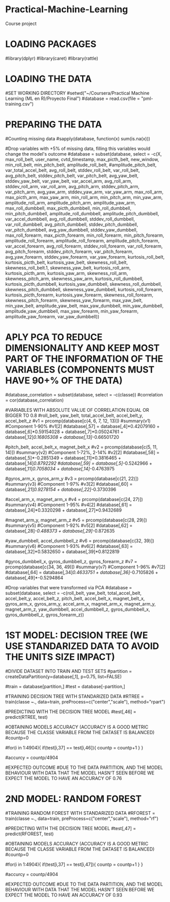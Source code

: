 # Practical-Machine-Learning
Course project

# LOADING PACKAGES
#library(dplyr)
#library(caret)
#library(rattle)



# LOADING THE DATA
#SET WORKING DIRECTORY
#setwd("~/Coursera/Practical Machine Learning (ML en R)/Proyecto Final")
#database = read.csv(file = "pml-training.csv")



# PREPARING THE DATA
#Counting missing data
#sapply(database, function(x) sum(is.na(x)))

#Drop variables with +5% of missing data, filling this variables would change the model's outcome
#database = subset(database, select = -c(X, max_roll_belt, user_name, cvtd_timestamp, max_picth_belt, new_window, min_roll_belt, min_pitch_belt, amplitude_roll_belt, #amplitude_pitch_belt,
                                        var_total_accel_belt, avg_roll_belt, stddev_roll_belt, var_roll_belt, avg_pitch_belt, stddev_pitch_belt,
                                        var_pitch_belt, avg_yaw_belt, stddev_yaw_belt, var_yaw_belt, var_accel_arm, avg_roll_arm, stddev_roll_arm,
                                        var_roll_arm, avg_pitch_arm, stddev_pitch_arm, var_pitch_arm, avg_yaw_arm, stddev_yaw_arm, var_yaw_arm,
                                        max_roll_arm, max_picth_arm, max_yaw_arm, min_roll_arm, min_pitch_arm, min_yaw_arm, amplitude_roll_arm,
                                        amplitude_pitch_arm, amplitude_yaw_arm, max_roll_dumbbell, max_picth_dumbbell, min_roll_dumbbell, min_pitch_dumbbell,
                                        amplitude_roll_dumbbell, amplitude_pitch_dumbbell, var_accel_dumbbell, avg_roll_dumbbell, stddev_roll_dumbbell,
                                        var_roll_dumbbell, avg_pitch_dumbbell, stddev_pitch_dumbbell, var_pitch_dumbbell, avg_yaw_dumbbell,
                                        stddev_yaw_dumbbell,  max_roll_forearm, max_picth_forearm, min_roll_forearm, min_pitch_forearm,
                                        amplitude_roll_forearm, amplitude_roll_forearm, amplitude_pitch_forearm, var_accel_forearm, avg_roll_forearm,
                                        stddev_roll_forearm, var_roll_forearm, avg_pitch_forearm, stddev_pitch_forearm, var_pitch_forearm,
                                        avg_yaw_forearm, stddev_yaw_forearm, var_yaw_forearm, kurtosis_roll_belt, kurtosis_picth_belt, kurtosis_yaw_belt, 
                                        skewness_roll_belt, skewness_roll_belt.1, skewness_yaw_belt, kurtosis_roll_arm, kurtosis_picth_arm, 
                                        kurtosis_yaw_arm, skewness_roll_arm, skewness_pitch_arm, skewness_yaw_arm, kurtosis_roll_dumbbell, 
                                        kurtosis_picth_dumbbell, kurtosis_yaw_dumbbell, skewness_roll_dumbbell, skewness_pitch_dumbbell,
                                        skewness_yaw_dumbbell, kurtosis_roll_forearm, kurtosis_picth_forearm, kurtosis_yaw_forearm, skewness_roll_forearm,
                                        skewness_pitch_forearm, skewness_yaw_forearm, max_yaw_belt, min_yaw_belt, amplitude_yaw_belt, max_yaw_dumbbell,
                                        min_yaw_dumbbell, amplitude_yaw_dumbbell, max_yaw_forearm, min_yaw_forearm, amplitude_yaw_forearm,
                                        var_yaw_dumbbell))


# APLY PCA TO REDUCE DIMENSIONALITY AND KEEP MOST PART OF THE INFORMATION OF THE VARIABLES (COMPONENTS MUST HAVE 90+% OF THE DATA)
#database_correlation = subset(database, select = -c(classe))
#correlation = cor(database_correlation)

#VARIABLES WITH ABSOLUTE VALUE OF CORRELATION EQUAL OR BIGGER TO 0.8
#roll_belt, yaw_belt, total_accel_belt, accel_belt_y, accel_belt_z
#v1 = prcomp(database[c(4, 6, 7, 12, 13)]) 
#summary(v1) #Component 1-90%
#v1[2]
#database[,57] = database[,4]*0.42079160 + database[,6]*0.59154028 + database[,7]*0.05024761 + database[,12]*0.16805308 + database[,13]*-0.66501720

#pitch_belt, accel_belt_x, magnet_belt_x
#v2 = prcomp(database[c(5, 11, 14)]) 
#summary(v2) #Component 1-72%, 2-14%
#v2[2]
#database[,58] = database[,5]*-0.2851349 + database[,11]*0.3816465 + database[,14]*0.8792292
#database[,59] = database[,5]*-0.5242966 + database[,11]*0.7058034 + database[,14]*-0.4763975

#gyros_arm_x, gyros_arm_y
#v3 = prcomp(database[c(21, 22)])
#summary(v3) #Component 1-97%
#v3[2]
#database[,60] = database[,21]*0.9278154 + database[,22]*-0.3730396

#accel_arm_x, magnet_arm_x
#v4 = prcomp(database[c(24, 27)])
#summary(v4) #Component 1-95%
#v4[2]
#database[,61] = database[,24]*0.3320298 + database[,27]*0.9432689

#magnet_arm_y, magnet_arm_z
#v5 = prcomp(database[c(28, 29)])
#summary(v5) #Component 1-92%
#v5[2]
#database[,62] = database[,28]*-0.488373 + database[,29]*-0.872635

#yaw_dumbbell, accel_dumbbell_z
#v6 = prcomp(database[c(32, 39)])
#summary(v6) #Component 1-93%
#v6[2]
#database[,63] = database[,32]*0.5832650 + database[,39]*0.8122819

#gyros_dumbbell_x, gyros_dumbbell_z, gyros_forearm_z
#v7 = prcomp(database[c(34, 36, 49)])
#summary(v7) #Component 1-96%
#v7[2]
#database[,64] = database[,34]*0.4633751 + database[,36]*-0.7105826 + database[,49]*-0.5294864

#Drop variables that were transformed via PCA
#database = subset(database, select = -c(roll_belt, yaw_belt, total_accel_belt, accel_belt_y, accel_belt_z, pitch_belt, accel_belt_x, magnet_belt_x,
                                        gyros_arm_x, gyros_arm_y, accel_arm_x, magnet_arm_x, magnet_arm_y, magnet_arm_z, yaw_dumbbell, accel_dumbbell_z,
                                        gyros_dumbbell_x, gyros_dumbbell_z, gyros_forearm_z))



# 1ST MODEL: DECISION TREE (WE USE STANDARIZED DATA TO AVOID THE UNITS SIZE IMPACT)
#DIVIDE DATASET INTO TRAIN AND TEST SETS
#partition = createDataPartition(y=database[,1], p=0.75, list=FALSE)

#train = database[partition,]
#test = database[-partition,]


#TRAINING DECISION TREE WITH STANDARIZED DATA
#RTREE = train(classe ~., data=train, preProcess=c("center","scale"), method="rpart")

#PREDICTING WITH THE DECISION TREE MODEL
#test[,46] = predict(RTREE, test)

#OBTAINING MODELS ACCURACY (ACCURACY IS A GOOD METRIC BECAUSE THE CLASSE VARIABLE FROM THE DATASET IS BALANCED)
#countp=0

#for(i in 1:4904){
  if(test[i,37] == test[i,46]){
    countp = countp+1
  }
}

#accurcy = countp/4904

#EXPECTED OUTCOME
#DUE TO THE DATA PARTITION, AND THE MODEL BEHAVIOUR WITH DATA THAT THE MODEL HASN'T SEEN BEFORE WE EXPECT THE MODEL TO HAVE AN ACCURACY OF 0.76



# 2ND MODEL: RANDOM FOREST
#TRAINING RANDOM FOREST WITH STANDARIZED DATA
#RFOREST = train(classe ~., data=train, preProcess=c("center","scale"), method="rf")

#PREDICTING WITH THE DECISION TREE MODEL
#test[,47] = predict(RFOREST, test)

#OBTAINING MODELS ACCURACY (ACCURACY IS A GOOD METRIC BECAUSE THE CLASSE VARIABLE FROM THE DATASET IS BALANCED)
#countp=0

#for(i in 1:4904){
  if(test[i,37] == test[i,47]){
    countp = countp+1
  }
}

#accurcy = countp/4904

#EXPECTED OUTCOME
#DUE TO THE DATA PARTITION, AND THE MODEL BEHAVIOUR WITH DATA THAT THE MODEL HASN'T SEEN BEFORE WE EXPECT THE MODEL TO HAVE AN ACCURACY OF 0.93
